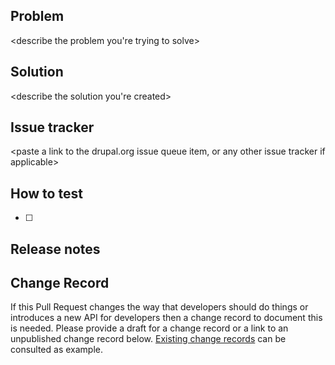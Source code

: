 ## Problem
<describe the problem you're trying to solve>

## Solution
<describe the solution you're created>

## Issue tracker
<paste a link to the drupal.org issue queue item, or any other issue tracker if applicable>

## How to test
- [ ] <enter multiple how to test steps here>

## Release notes
<describe the release notes>

## Change Record
If this Pull Request changes the way that developers should do things or introduces a new API for developers then a change record to document this is needed. Please provide a draft for a change record or a link to an unpublished change record below. [Existing change records](https://www.drupal.org/list-changes/social) can be consulted as example.

